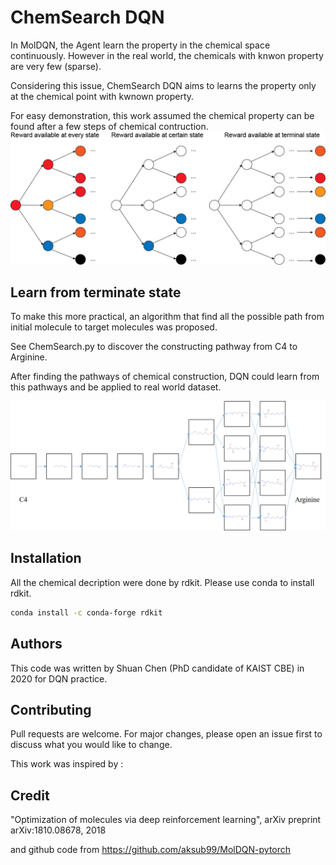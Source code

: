 # ChemSearch DQN

In MolDQN, the Agent learn the property in the chemical space continuously. However in the real world, the chemicals with knwon property are very few (sparse).

Considering this issue, ChemSearch DQN aims to learns the property only at the chemical point with kwnown property.

For easy demonstration, this work assumed the chemical property can be found after a few steps of chemical contruction.
<img src="https://github.com/shuan4638/ChemSearchDQN/blob/master/Sparsedata.png">

## Learn from terminate state

To make this more practical, an algorithm that find all the possible path from initial molecule to target molecules was proposed.

See ChemSearch.py to discover the constructing pathway from C4 to Arginine.

After finding the pathways of chemical construction, DQN could learn from this pathways and be applied to real world dataset.

<img src="https://github.com/shuan4638/ChemSearchDQN/blob/master/Targetsearch.png">

## Installation

All the chemical decription were done by rdkit. Please use conda to install rdkit.

```bash
conda install -c conda-forge rdkit
```

## Authors
This code was written by Shuan Chen (PhD candidate of KAIST CBE) in 2020 for DQN practice.

## Contributing
Pull requests are welcome. For major changes, please open an issue first to discuss what you would like to change.

This work was inspired by :

## Credit

"Optimization of molecules via deep reinforcement learning", arXiv preprint arXiv:1810.08678, 2018

and github code from https://github.com/aksub99/MolDQN-pytorch
